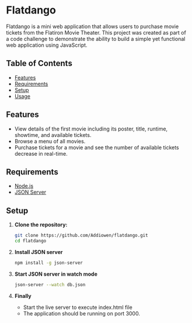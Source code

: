 <!-- # Installation

### Install JSON server
`npm install -g json-server`

### Start JSON server in watch mode
`json-server --watch db.json`

### App.js file
- fetch and display the first movie's details and the list of movies. -->

# Flatdango

Flatdango is a mini web application that allows users to purchase movie tickets from the Flatiron Movie Theater. This project was created as part of a code challenge to demonstrate the ability to build a simple yet functional web application using JavaScript.

## Table of Contents

- [Features](#features)
- [Requirements](#requirements)
- [Setup](#setup)
- [Usage](#usage)

## Features

- View details of the first movie including its poster, title, runtime, showtime, and available tickets.
- Browse a menu of all movies.
- Purchase tickets for a movie and see the number of available tickets decrease in real-time.

## Requirements

- [Node.js](https://nodejs.org/en/)
- [JSON Server](https://www.npmjs.com/package/json-server)

## Setup

1. **Clone the repository:**

   ```bash
   git clone https://github.com/Addiowen/flatdango.git
   cd flatdango

2. **Install JSON server**

    ```bash
    npm install -g json-server

3. **Start JSON server in watch mode**

    ```bash
    json-server --watch db.json

4. **Finally**
    - Start the live server to execute index.html file
    - The application should be running on port 3000.